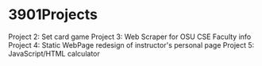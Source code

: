 # 3901Projects

Project 2: Set card game
Project 3: Web Scraper for OSU CSE Faculty info
Project 4: Static WebPage redesign of instructor's personal page
Project 5: JavaScript/HTML calculator
